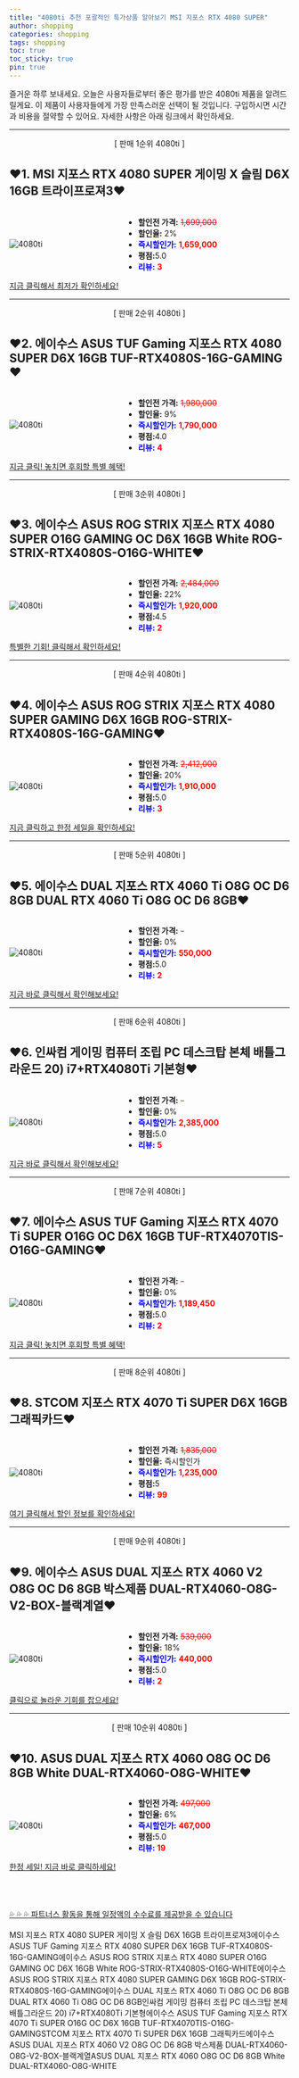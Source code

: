 ```yaml
---
title: "4080ti 추천 포괄적인 특가상품 알아보기 MSI 지포스 RTX 4080 SUPER"
author: shopping
categories: shopping
tags: shopping
toc: true
toc_sticky: true
pin: true
---
```

즐거운 하루 보내세요. 오늘은 사용자들로부터 좋은 평가를 받은 4080ti 제품을 알려드릴게요. 이 제품이 사용자들에게 가장 만족스러운 선택이 될 것입니다. 구입하시면 시간과 비용을 절약할 수 있어요. 자세한 사항은 아래 링크에서 확인하세요.

---
<p class="toplist" style="margin: 0 auto; display: block; width: fit-content;">[ 판매 1순위 4080ti ]</p>

<h2><strong>❤️1. MSI 지포스 RTX 4080 SUPER 게이밍 X 슬림 D6X 16GB 트라이프로져3❤️</strong></h2>

<div style="display: flex; align-items: center;">
    <div style="flex: 0.4;">
        <img src="https://thumbnail10.coupangcdn.com/thumbnails/remote/230x230ex/image/vendor_inventory/e95a/165c765ee1b38b5e60530346439da3c502b1921fd577676a98e047425792.jpg" alt="4080ti" style="max-width: 100%;">
    </div>
    <div style="flex: 0.6; margin-left: 10px;">
        <ul>
            <li><strong>할인전 가격:</strong> <del style="color: red;">1,699,000</del></li>
            <li><strong>할인율:</strong> 2%</li>
            <li><span style='color:blue'><strong>즉시할인가:</strong></span> <span style='color:red'><strong>1,659,000</strong></span></li>
            <li><strong>평점:</strong>5.0</li>
            <li><span style='color:blue'><strong>리뷰:</strong></span> <span style='color:red'><strong>3</strong></span></li>
        </ul>
    </div>
</div>
<div class="center">
    <a href="https://selin100587001.github.io?lptag=AF9450613&subid=githubio&pageKey=7871629460&traceid=V0-153&itemId=21505234573&vendorItemId=88606224993" class="myButton">
        지금 클릭해서 최저가 확인하세요!
    </a>
</div>


---
<p class="toplist" style="margin: 0 auto; display: block; width: fit-content;">[ 판매 2순위 4080ti ]</p>

<h2><strong>❤️2. 에이수스 ASUS TUF Gaming 지포스 RTX 4080 SUPER D6X 16GB TUF-RTX4080S-16G-GAMING❤️</strong></h2>

<div style="display: flex; align-items: center;">
    <div style="flex: 0.4;">
        <img src="https://thumbnail6.coupangcdn.com/thumbnails/remote/230x230ex/image/vendor_inventory/3e50/0df6634527b0c67d8848d0e7445f7409d01b1daf57d9d96dd49c6838267b.jpg" alt="4080ti" style="max-width: 100%;">
    </div>
    <div style="flex: 0.6; margin-left: 10px;">
        <ul>
            <li><strong>할인전 가격:</strong> <del style="color: red;">1,980,000</del></li>
            <li><strong>할인율:</strong> 9%</li>
            <li><span style='color:blue'><strong>즉시할인가:</strong></span> <span style='color:red'><strong>1,790,000</strong></span></li>
            <li><strong>평점:</strong>4.0</li>
            <li><span style='color:blue'><strong>리뷰:</strong></span> <span style='color:red'><strong>4</strong></span></li>
        </ul>
    </div>
</div>
<div class="center">
    <a href="https://selin100587001.github.io?lptag=AF9450613&subid=githubio&pageKey=7871748903&traceid=V0-153&itemId=21505809114&vendorItemId=88595847999" class="myButton">
        지금 클릭! 놓치면 후회할 특별 혜택!
    </a>
</div>


---
<p class="toplist" style="margin: 0 auto; display: block; width: fit-content;">[ 판매 3순위 4080ti ]</p>

<h2><strong>❤️3. 에이수스 ASUS ROG STRIX 지포스 RTX 4080 SUPER O16G GAMING OC D6X 16GB White ROG-STRIX-RTX4080S-O16G-WHITE❤️</strong></h2>

<div style="display: flex; align-items: center;">
    <div style="flex: 0.4;">
        <img src="https://thumbnail8.coupangcdn.com/thumbnails/remote/230x230ex/image/vendor_inventory/cbb3/a23d5d51fede7eec5670fdc86cdb5fac3cb94825001023bf657e77121be2.jpg" alt="4080ti" style="max-width: 100%;">
    </div>
    <div style="flex: 0.6; margin-left: 10px;">
        <ul>
            <li><strong>할인전 가격:</strong> <del style="color: red;">2,484,000</del></li>
            <li><strong>할인율:</strong> 22%</li>
            <li><span style='color:blue'><strong>즉시할인가:</strong></span> <span style='color:red'><strong>1,920,000</strong></span></li>
            <li><strong>평점:</strong>4.5</li>
            <li><span style='color:blue'><strong>리뷰:</strong></span> <span style='color:red'><strong>2</strong></span></li>
        </ul>
    </div>
</div>
<div class="center">
    <a href="https://selin100587001.github.io?lptag=AF9450613&subid=githubio&pageKey=7893221356&traceid=V0-153&itemId=21614846207&vendorItemId=89764491376" class="myButton">
        특별한 기회! 클릭해서 확인하세요!
    </a>
</div>


---
<p class="toplist" style="margin: 0 auto; display: block; width: fit-content;">[ 판매 4순위 4080ti ]</p>

<h2><strong>❤️4. 에이수스 ASUS ROG STRIX 지포스 RTX 4080 SUPER GAMING D6X 16GB ROG-STRIX-RTX4080S-16G-GAMING❤️</strong></h2>

<div style="display: flex; align-items: center;">
    <div style="flex: 0.4;">
        <img src="https://thumbnail7.coupangcdn.com/thumbnails/remote/230x230ex/image/vendor_inventory/6d93/f7bd07f0514b74bb78026161a856ff14f52e3ffa98f8c0c50c88b4956f3f.jpg" alt="4080ti" style="max-width: 100%;">
    </div>
    <div style="flex: 0.6; margin-left: 10px;">
        <ul>
            <li><strong>할인전 가격:</strong> <del style="color: red;">2,412,000</del></li>
            <li><strong>할인율:</strong> 20%</li>
            <li><span style='color:blue'><strong>즉시할인가:</strong></span> <span style='color:red'><strong>1,910,000</strong></span></li>
            <li><strong>평점:</strong>5.0</li>
            <li><span style='color:blue'><strong>리뷰:</strong></span> <span style='color:red'><strong>3</strong></span></li>
        </ul>
    </div>
</div>
<div class="center">
    <a href="https://selin100587001.github.io?lptag=AF9450613&subid=githubio&pageKey=8005640838&traceid=V0-153&itemId=22314531096&vendorItemId=89359936600" class="myButton">
        지금 클릭하고 한정 세일을 확인하세요!
    </a>
</div>


---
<p class="toplist" style="margin: 0 auto; display: block; width: fit-content;">[ 판매 5순위 4080ti ]</p>

<h2><strong>❤️5. 에이수스 DUAL 지포스 RTX 4060 Ti O8G OC D6 8GB DUAL RTX 4060 Ti O8G OC D6 8GB❤️</strong></h2>

<div style="display: flex; align-items: center;">
    <div style="flex: 0.4;">
        <img src="https://thumbnail6.coupangcdn.com/thumbnails/remote/230x230ex/image/vendor_inventory/f22f/83edc98d91ddbbffb582d59b900a001b52c76f06fc78c6500a404643e1b9.jpg" alt="4080ti" style="max-width: 100%;">
    </div>
    <div style="flex: 0.6; margin-left: 10px;">
        <ul>
            <li><strong>할인전 가격:</strong> <del style="color: red;">-</del></li>
            <li><strong>할인율:</strong> 0%</li>
            <li><span style='color:blue'><strong>즉시할인가:</strong></span> <span style='color:red'><strong>550,000</strong></span></li>
            <li><strong>평점:</strong>5.0</li>
            <li><span style='color:blue'><strong>리뷰:</strong></span> <span style='color:red'><strong>2</strong></span></li>
        </ul>
    </div>
</div>
<div class="center">
    <a href="https://selin100587001.github.io?lptag=AF9450613&subid=githubio&pageKey=7385411710&traceid=V0-153&itemId=19082755857&vendorItemId=86770746836" class="myButton">
        지금 바로 클릭해서 확인해보세요!
    </a>
</div>


---
<p class="toplist" style="margin: 0 auto; display: block; width: fit-content;">[ 판매 6순위 4080ti ]</p>

<h2><strong>❤️6. 인싸컴 게이밍 컴퓨터 조립 PC 데스크탑 본체 배틀그라운드 20) i7+RTX4080Ti 기본형❤️</strong></h2>

<div style="display: flex; align-items: center;">
    <div style="flex: 0.4;">
        <img src="https://thumbnail10.coupangcdn.com/thumbnails/remote/230x230ex/image/vendor_inventory/ad82/96b70b07901cfe484a48600c2e1dd48c31d00966cd0dfbd8746ee1ae0488.jpg" alt="4080ti" style="max-width: 100%;">
    </div>
    <div style="flex: 0.6; margin-left: 10px;">
        <ul>
            <li><strong>할인전 가격:</strong> <del style="color: red;">-</del></li>
            <li><strong>할인율:</strong> 0%</li>
            <li><span style='color:blue'><strong>즉시할인가:</strong></span> <span style='color:red'><strong>2,385,000</strong></span></li>
            <li><strong>평점:</strong>5.0</li>
            <li><span style='color:blue'><strong>리뷰:</strong></span> <span style='color:red'><strong>5</strong></span></li>
        </ul>
    </div>
</div>
<div class="center">
    <a href="https://selin100587001.github.io?lptag=AF9450613&subid=githubio&pageKey=6302199326&traceid=V0-153&itemId=13037351391&vendorItemId=70522706228" class="myButton">
        지금 바로 클릭해서 확인해보세요!
    </a>
</div>


---
<p class="toplist" style="margin: 0 auto; display: block; width: fit-content;">[ 판매 7순위 4080ti ]</p>

<h2><strong>❤️7. 에이수스 ASUS TUF Gaming 지포스 RTX 4070 Ti SUPER O16G OC D6X 16GB TUF-RTX4070TIS-O16G-GAMING❤️</strong></h2>

<div style="display: flex; align-items: center;">
    <div style="flex: 0.4;">
        <img src="https://thumbnail7.coupangcdn.com/thumbnails/remote/230x230ex/image/vendor_inventory/5758/7ebbc61d47107fdd06e6d883e3eb1d8c9c1cb54e8b6859ec65b56f42551a.jpg" alt="4080ti" style="max-width: 100%;">
    </div>
    <div style="flex: 0.6; margin-left: 10px;">
        <ul>
            <li><strong>할인전 가격:</strong> <del style="color: red;">-</del></li>
            <li><strong>할인율:</strong> 0%</li>
            <li><span style='color:blue'><strong>즉시할인가:</strong></span> <span style='color:red'><strong>1,189,450</strong></span></li>
            <li><strong>평점:</strong>5.0</li>
            <li><span style='color:blue'><strong>리뷰:</strong></span> <span style='color:red'><strong>2</strong></span></li>
        </ul>
    </div>
</div>
<div class="center">
    <a href="https://selin100587001.github.io?lptag=AF9450613&subid=githubio&pageKey=7862130405&traceid=V0-153&itemId=21457127492&vendorItemId=88491432233" class="myButton">
        지금 클릭! 놓치면 후회할 특별 혜택!
    </a>
</div>


---
<p class="toplist" style="margin: 0 auto; display: block; width: fit-content;">[ 판매 8순위 4080ti ]</p>

<h2><strong>❤️8. STCOM 지포스 RTX 4070 Ti SUPER D6X 16GB 그래픽카드❤️</strong></h2>

<div style="display: flex; align-items: center;">
    <div style="flex: 0.4;">
        <img src="https://thumbnail9.coupangcdn.com/thumbnails/remote/230x230ex/image/vendor_inventory/3a8e/c0878b3e16309835cbe7aebc95c6bbb7e8ba578eba113e27d04eba8034d2.jpg" alt="4080ti" style="max-width: 100%;">
    </div>
    <div style="flex: 0.6; margin-left: 10px;">
        <ul>
            <li><strong>할인전 가격:</strong> <del style="color: red;">1,835,000</del></li>
            <li><strong>할인율:</strong> 즉시할인가</li>
            <li><span style='color:blue'><strong>즉시할인가:</strong></span> <span style='color:red'><strong>1,235,000</strong></span></li>
            <li><strong>평점:</strong>5</li>
            <li><span style='color:blue'><strong>리뷰:</strong></span> <span style='color:red'><strong>99</strong></span></li>
        </ul>
    </div>
</div>
<div class="center">
    <a href="https://selin100587001.github.io?lptag=AF9450613&subid=githubio&pageKey=7865326841&traceid=V0-153&itemId=21472862373&vendorItemId=88752565464" class="myButton">
        여기 클릭해서 할인 정보를 확인하세요!
    </a>
</div>


---
<p class="toplist" style="margin: 0 auto; display: block; width: fit-content;">[ 판매 9순위 4080ti ]</p>

<h2><strong>❤️9. 에이수스 ASUS DUAL 지포스 RTX 4060 V2 O8G OC D6 8GB 박스제품 DUAL-RTX4060-O8G-V2-BOX-블랙계열❤️</strong></h2>

<div style="display: flex; align-items: center;">
    <div style="flex: 0.4;">
        <img src="https://thumbnail9.coupangcdn.com/thumbnails/remote/230x230ex/image/vendor_inventory/3655/d60798485a296de905cf0b3a1a507eeb3c2cda0bc2f11ae36bb2b4b23576.jpg" alt="4080ti" style="max-width: 100%;">
    </div>
    <div style="flex: 0.6; margin-left: 10px;">
        <ul>
            <li><strong>할인전 가격:</strong> <del style="color: red;">539,000</del></li>
            <li><strong>할인율:</strong> 18%</li>
            <li><span style='color:blue'><strong>즉시할인가:</strong></span> <span style='color:red'><strong>440,000</strong></span></li>
            <li><strong>평점:</strong>5.0</li>
            <li><span style='color:blue'><strong>리뷰:</strong></span> <span style='color:red'><strong>2</strong></span></li>
        </ul>
    </div>
</div>
<div class="center">
    <a href="https://selin100587001.github.io?lptag=AF9450613&subid=githubio&pageKey=8185993410&traceid=V0-153&itemId=23410611553&vendorItemId=90437900693" class="myButton">
        클릭으로 놀라운 기회를 잡으세요!
    </a>
</div>


---
<p class="toplist" style="margin: 0 auto; display: block; width: fit-content;">[ 판매 10순위 4080ti ]</p>

<h2><strong>❤️10. ASUS DUAL 지포스 RTX 4060 O8G OC D6 8GB White DUAL-RTX4060-O8G-WHITE❤️</strong></h2>

<div style="display: flex; align-items: center;">
    <div style="flex: 0.4;">
        <img src="https://thumbnail9.coupangcdn.com/thumbnails/remote/230x230ex/image/vendor_inventory/6e72/89a0bc2b934690264f4734db6404f3085498e0f1b66fb8cb7b0c2af54713.jpg" alt="4080ti" style="max-width: 100%;">
    </div>
    <div style="flex: 0.6; margin-left: 10px;">
        <ul>
            <li><strong>할인전 가격:</strong> <del style="color: red;">497,000</del></li>
            <li><strong>할인율:</strong> 6%</li>
            <li><span style='color:blue'><strong>즉시할인가:</strong></span> <span style='color:red'><strong>467,000</strong></span></li>
            <li><strong>평점:</strong>5.0</li>
            <li><span style='color:blue'><strong>리뷰:</strong></span> <span style='color:red'><strong>19</strong></span></li>
        </ul>
    </div>
</div>
<div class="center">
    <a href="https://selin100587001.github.io?lptag=AF9450613&subid=githubio&pageKey=7748295021&traceid=V0-153&itemId=20864279622&vendorItemId=88619064577" class="myButton">
        한정 세일! 지금 바로 클릭하세요!
    </a>
</div>

<br><br><br>[💦 💦 💦 파트너스 활동을 통해 일정액의 수수료를 제공받을 수 있습니다](https://link.coupang.com/a/bcpT2c)<br><br>MSI 지포스 RTX 4080 SUPER 게이밍 X 슬림 D6X 16GB 트라이프로져3에이수스 ASUS TUF Gaming 지포스 RTX 4080 SUPER D6X 16GB TUF-RTX4080S-16G-GAMING에이수스 ASUS ROG STRIX 지포스 RTX 4080 SUPER O16G GAMING OC D6X 16GB White ROG-STRIX-RTX4080S-O16G-WHITE에이수스 ASUS ROG STRIX 지포스 RTX 4080 SUPER GAMING D6X 16GB ROG-STRIX-RTX4080S-16G-GAMING에이수스 DUAL 지포스 RTX 4060 Ti O8G OC D6 8GB DUAL RTX 4060 Ti O8G OC D6 8GB인싸컴 게이밍 컴퓨터 조립 PC 데스크탑 본체 배틀그라운드 20) i7+RTX4080Ti 기본형에이수스 ASUS TUF Gaming 지포스 RTX 4070 Ti SUPER O16G OC D6X 16GB TUF-RTX4070TIS-O16G-GAMINGSTCOM 지포스 RTX 4070 Ti SUPER D6X 16GB 그래픽카드에이수스 ASUS DUAL 지포스 RTX 4060 V2 O8G OC D6 8GB 박스제품 DUAL-RTX4060-O8G-V2-BOX-블랙계열ASUS DUAL 지포스 RTX 4060 O8G OC D6 8GB White DUAL-RTX4060-O8G-WHITE